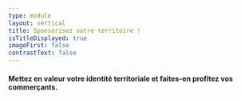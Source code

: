```yaml
---
type: module
layout: vertical
title: Sponsorisez votre territoire !
isTitleDisplayed: true
imageFirst: false
contrastText: false
---
```

#### Mettez en valeur votre identité territoriale et faites-en profitez vos commerçants.
